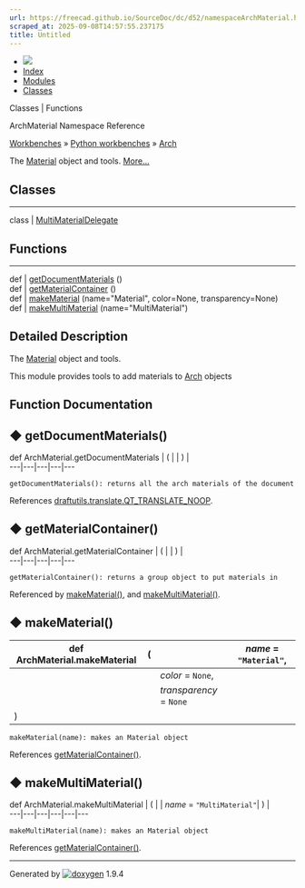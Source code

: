 ```yaml
---
url: https://freecad.github.io/SourceDoc/dc/d52/namespaceArchMaterial.html
scraped_at: 2025-09-08T14:57:55.237175
title: Untitled
---
```


  * [ ![](https://www.freecad.org/svg/logo-freecad.svg) ](https://freecadweb.org "FreeCAD")
  * [Index](../../index.html "Index")
  * [Modules](../../modules.html "Modules list")
  * [Classes](../../annotated.html "Annotated list")

Classes | Functions

ArchMaterial Namespace Reference

[Workbenches](../../d2/df2/group__WORKBENCHES.html) » [Python
workbenches](../../d1/d82/group__PYTHONWORKBENCHES.html) »
[Arch](../../df/dce/group__ARCH.html)

The [Material](../../d0/dc3/namespaceMaterial.html) object and tools.
[More...](../../dc/d52/namespaceArchMaterial.html#details)

##  Classes  
  
---  
class | [MultiMaterialDelegate](../../dd/dba/classArchMaterial_1_1MultiMaterialDelegate.html)  
  
##  Functions  
  
---  
def | [getDocumentMaterials](../../dc/d52/namespaceArchMaterial.html#a42965fbf681410521c1d183fd3b5df93) ()  
def | [getMaterialContainer](../../dc/d52/namespaceArchMaterial.html#af61435209fe3c3559e6a7836fa016c7b) ()  
def | [makeMaterial](../../dc/d52/namespaceArchMaterial.html#a02a9356691d980b68ddb4d871547df22) (name="Material", color=None, transparency=None)  
def | [makeMultiMaterial](../../dc/d52/namespaceArchMaterial.html#a6f93292a480fa9241d31b5ce348530e5) (name="MultiMaterial")  
  
## Detailed Description

The [Material](../../d0/dc3/namespaceMaterial.html) object and tools.

This module provides tools to add materials to
[Arch](../../df/dc6/namespaceArch.html) objects

## Function Documentation

## ◆ getDocumentMaterials()

def ArchMaterial.getDocumentMaterials  | ( | | ) |   
---|---|---|---|---  
      
    
    getDocumentMaterials(): returns all the arch materials of the document

References
[draftutils.translate.QT_TRANSLATE_NOOP](../../de/d75/group__draftutils.html#ga9e6796e4394a4a163501246d7390f3c4).

## ◆ getMaterialContainer()

def ArchMaterial.getMaterialContainer  | ( | | ) |   
---|---|---|---|---  
      
    
    getMaterialContainer(): returns a group object to put materials in

Referenced by
[makeMaterial()](../../dc/d52/namespaceArchMaterial.html#a02a9356691d980b68ddb4d871547df22),
and
[makeMultiMaterial()](../../dc/d52/namespaceArchMaterial.html#a6f93292a480fa9241d31b5ce348530e5).

## ◆ makeMaterial()

def ArchMaterial.makeMaterial  | ( |  | _name_ = `"Material"`,   
---|---|---|---  
|  |  | _color_ = `None`,   
|  |  | _transparency_ = `None`  
| ) | |   
      
    
    makeMaterial(name): makes an Material object

References
[getMaterialContainer()](../../dc/d52/namespaceArchMaterial.html#af61435209fe3c3559e6a7836fa016c7b).

## ◆ makeMultiMaterial()

def ArchMaterial.makeMultiMaterial  | ( |  | _name_ = `"MultiMaterial"`| ) |   
---|---|---|---|---|---  
      
    
    makeMultiMaterial(name): makes an Material object

References
[getMaterialContainer()](../../dc/d52/namespaceArchMaterial.html#af61435209fe3c3559e6a7836fa016c7b).

* * *

Generated by
[![doxygen](../../doxygen.svg)](https://www.doxygen.org/index.html) 1.9.4

